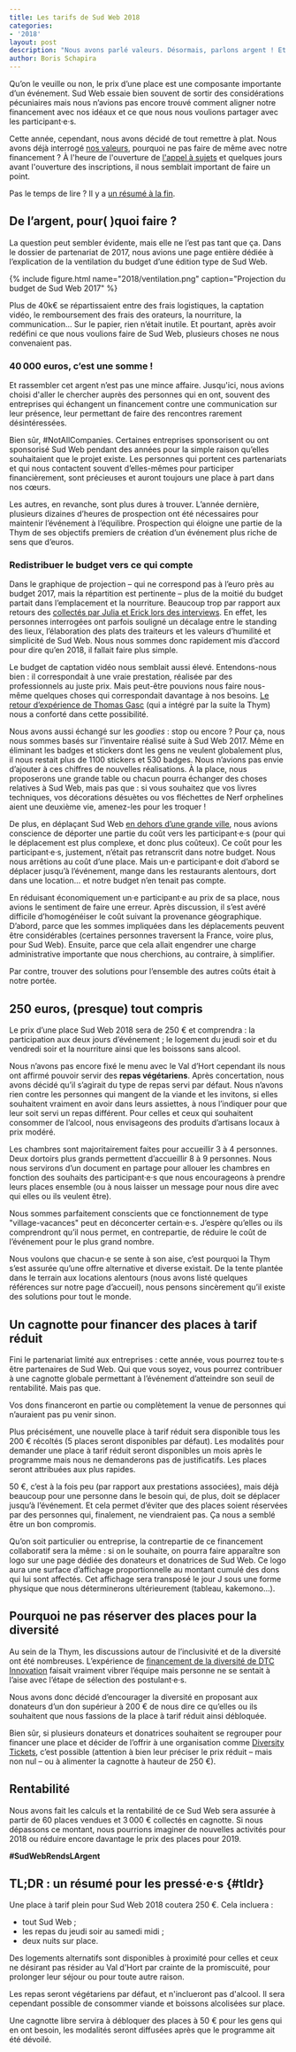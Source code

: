 ```yaml
---
title: Les tarifs de Sud Web 2018
categories:
- '2018'
layout: post
description: "Nous avons parlé valeurs. Désormais, parlons argent ! Et si nous alignions notre financement avec nos objectifs ?"
author: Boris Schapira
---
```


Qu’on le veuille ou non, le prix d’une place est une composante importante d’un événement. Sud Web essaie bien souvent de sortir des considérations pécuniaires mais nous n’avions pas encore trouvé comment aligner notre financement avec nos idéaux et ce que nous nous voulions partager avec les participant·e·s.

Cette année, cependant, nous avons décidé de tout remettre à plat. Nous avons déjà interrogé [nos valeurs](/blog/2018/un-we-pour-mieux-faire-ensemble/), pourquoi ne pas faire de même avec notre financement ? À l'heure de l'ouverture de [l'appel à sujets](https://sudweb.fr/2018/appel-a-sujets/) et quelques jours avant l'ouverture des inscriptions, il nous semblait important de faire un point.

Pas le temps de lire ? Il y a [un résumé à la fin](#tldr).

## De l’argent, pour( )quoi faire ?

La question peut sembler évidente, mais elle ne l’est pas tant que ça. Dans le dossier de partenariat de 2017, nous avions une page entière dédiée à l’explication de la ventilation du budget d’une édition type de Sud Web.

{% include figure.html name="2018/ventilation.png" caption="Projection du budget de Sud Web 2017" %}

Plus de 40k€ se répartissaient entre des frais logistiques, la captation vidéo, le remboursement des frais des orateurs, la nourriture, la communication… Sur le papier, rien n’était inutile. Et pourtant, après avoir redéfini ce que nous voulions faire de Sud Web, plusieurs choses ne nous convenaient pas.

### 40&#8239;000 euros, c’est une somme ! 

Et rassembler cet argent n’est pas une mince affaire. Jusqu'ici, nous avions choisi d'aller le chercher auprès des personnes qui en ont, souvent des entreprises qui échangent un financement contre une communication sur leur présence, leur permettant de faire des rencontres rarement désintéressées.

Bien sûr, #NotAllCompanies. Certaines entreprises sponsorisent ou ont sponsorisé Sud  Web pendant des années pour la simple raison qu’elles souhaitaient que le projet existe. Les personnes qui portent ces partenariats et qui nous contactent souvent d’elles-mêmes pour participer financièrement, sont précieuses et auront toujours une place à part dans nos cœurs.

Les autres, en revanche, sont plus dures à trouver. L’année dernière, plusieurs dizaines d’heures de prospection ont été nécessaires pour maintenir l’événement à l’équilibre. Prospection qui éloigne une partie de la Thym de ses objectifs premiers de création d’un événement plus riche de sens que d’euros.

### Redistribuer le budget vers ce qui compte

Dans le graphique de projection – qui ne correspond pas à l’euro près au budget 2017, mais la répartition est pertinente – plus de la moitié du budget partait dans l’emplacement et la nourriture. Beaucoup trop par rapport aux retours des [collectés par Julia et Erick lors des interviews](https://sudweb.fr/blog/2018/ratatiner-les-croyances-pour-sublimer-les-valeurs/). En effet, les personnes interrogées ont parfois souligné un décalage entre le standing des lieux, l’élaboration des plats des traiteurs et les valeurs d’humilité et simplicité de Sud Web. Nous nous sommes donc rapidement mis d’accord pour dire qu’en 2018, il fallait faire plus simple.

Le budget de captation vidéo nous semblait aussi élevé. Entendons-nous bien : il correspondait à une vraie prestation, réalisée par des professionnels au juste prix. Mais peut-être pouvions nous faire nous-même quelques choses qui correspondait davantage à nos besoins. [Le retour d’expérience de Thomas Gasc](https://methylbro.fr/aventure/filmer-un-meetup-avec-des-smartphones/) (qui a intégré par la suite la Thym) nous a conforté dans cette possibilité.

Nous avons aussi échangé sur les *goodies* : stop ou encore ? Pour ça, nous nous sommes basés sur l’inventaire réalisé suite à Sud Web 2017. Même en éliminant les badges et stickers dont les gens ne veulent globalement plus, il nous restait plus de 1100 stickers et 530 badges. Nous n’avions pas envie d’ajouter à ces chiffres de nouvelles réalisations. À la place, nous proposerons une grande table ou chacun pourra échanger des choses relatives à Sud Web, mais pas que : si vous souhaitez que vos livres techniques, vos décorations désuètes ou vos fléchettes de Nerf orphelines aient une deuxième vie, amenez-les pour les troquer !

De plus, en déplaçant Sud Web [en dehors d’une grande ville](https://sudweb.fr/blog/2018/un-lieu-plutot-qu-une-ville/), nous avions conscience de déporter une partie du coût vers les participant·e·s (pour qui le déplacement est plus complexe, et donc plus coûteux). Ce coût pour les participant·e·s, justement, n’était pas retranscrit dans notre budget. Nous nous arrêtions au coût d’une place. Mais un·e participant·e doit d’abord se déplacer jusqu’à l’événement, mange dans les restaurants alentours, dort dans une location… et notre budget n’en tenait pas compte.

En réduisant économiquement un·e participant·e au prix de sa place, nous avions le sentiment de faire une erreur. Après discussion, il s’est avéré difficile d’homogénéiser le coût suivant la provenance géographique. D’abord, parce que les sommes impliquées dans les déplacements peuvent être considérables (certaines personnes traversent la France, voire plus, pour Sud Web). Ensuite, parce que cela allait engendrer une charge administrative importante que nous cherchions, au contraire, à simplifier.

Par contre, trouver des solutions pour l’ensemble des autres coûts était à notre portée.

## 250 euros, (presque) tout compris

Le prix d’une place Sud Web 2018 sera de 250 € et comprendra : la participation aux deux jours d’événement ; le logement du jeudi soir et du vendredi soir et la nourriture ainsi que les boissons sans alcool.

Nous n’avons pas encore fixé le menu avec le Val d’Hort cependant ils nous ont affirmé pouvoir servir des **repas végétariens**. Après concertation, nous avons décidé qu’il s’agirait du type de repas servi par défaut. Nous n’avons rien contre les personnes qui mangent de la viande et les invitons, si elles souhaitent vraiment en avoir dans leurs assiettes, à nous l’indiquer pour que leur soit servi un repas différent. Pour celles et ceux qui souhaitent consommer de l’alcool, nous envisageons des produits d’artisans locaux à prix modéré.

Les chambres sont majoritairement faites pour accueillir 3 à 4 personnes. Deux dortoirs plus grands permettent d’accueillir 8 à 9 personnes. Nous nous servirons d’un document en partage pour allouer les chambres en fonction des souhaits des participant·e·s que nous encourageons à prendre leurs places ensemble (ou à nous laisser un message pour nous dire avec qui elles ou ils veulent être).

Nous sommes parfaitement conscients que ce fonctionnement de type "village-vacances" peut en déconcerter certain·e·s. J’espère qu’elles ou ils comprendront qu’il nous permet, en contrepartie, de réduire le coût de l’événement pour le plus grand nombre. 

Nous voulons que chacun·e se sente à son aise, c’est pourquoi la Thym s’est assurée qu’une offre alternative et diverse existait. De la tente plantée dans le terrain aux locations alentours (nous avons listé quelques références sur notre page d’accueil), nous pensons sincèrement qu’il existe des solutions pour tout le monde.

## Un cagnotte pour financer des places à tarif réduit

Fini le partenariat limité aux entreprises : cette année, vous pourrez tou·te·s être partenaires de Sud Web. Qui que vous soyez, vous pourrez contribuer à une cagnotte globale permettant à l’événement d’atteindre son seuil de rentabilité. Mais pas que.

Vos dons financeront en partie ou complètement la venue de personnes qui n’auraient pas pu venir sinon.

Plus précisément, une nouvelle place à tarif réduit sera disponible tous les 200 € récoltés (5 places seront disponibles par défaut). Les modalités pour demander une place à tarif réduit seront disponibles un mois après le programme mais nous ne demanderons pas de justificatifs. Les places seront attribuées aux plus rapides.

50 €, c’est à la fois peu (par rapport aux prestations associées), mais déjà beaucoup pour une personne dans le besoin qui, de plus, doit se déplacer jusqu’à l’événement. Et cela permet d’éviter que des places soient réservées par des personnes qui, finalement, ne viendraient pas. Ça nous a semblé être un bon compromis.

Qu’on soit particulier ou entreprise, la contrepartie de ce financement collaboratif sera la même : si on le souhaite, on pourra faire apparaître son logo sur une page dédiée des donateurs et donatrices de Sud Web. Ce logo aura une surface d’affichage proportionnelle au montant cumulé des dons qui lui sont affectés. Cet affichage sera transposé le jour J sous une forme physique que nous déterminerons ultérieurement (tableau, kakemono…).

## Pourquoi ne pas réserver des places pour la diversité

Au sein de la Thym, les discussions autour de l’inclusivité et de la diversité ont été nombreuses. L’expérience de [financement de la diversité de DTC Innovation](https://dtc-innovation.org/writings/2017/sponsoring-diversite) faisait vraiment vibrer l’équipe mais personne ne se sentait à l’aise avec l’étape de sélection des postulant·e·s.

Nous avons donc décidé d’encourager la diversité en proposant aux donateurs d’un don supérieur à 200 € de nous dire ce qu’elles ou ils souhaitent que nous fassions de la place à tarif réduit ainsi débloquée.

Bien sûr, si plusieurs donateurs et donatrices souhaitent se regrouper pour financer une place et décider de l’offrir à une organisation comme [Diversity Tickets](https://diversitytickets.org/), c’est possible (attention à bien leur préciser le prix réduit – mais non nul – ou à alimenter la cagnotte à hauteur de 250 €).

## Rentabilité

Nous avons fait les calculs et la rentabilité de ce Sud Web sera assurée à partir de 60 places vendues et 3&#8239;000 € collectés en cagnotte. Si nous dépassons ce montant, nous pourrions imaginer de nouvelles activités pour 2018 ou réduire encore davantage le prix des places pour 2019. 

**#SudWebRendsLArgent**

## TL;DR : un résumé pour les pressé·e·s {#tldr}

Une place à tarif plein pour Sud Web 2018 coutera 250 €. Cela incluera :

* tout Sud Web ;
* les repas du jeudi soir au samedi midi ;
* deux nuits sur place.

Des logements alternatifs sont disponibles à proximité pour celles et ceux ne désirant pas résider au Val d'Hort par crainte de la promiscuité, pour prolonger leur séjour ou pour toute autre raison.

Les repas seront végétariens par défaut, et n'inclueront pas d'alcool. Il sera cependant possible de consommer viande et boissons alcolisées sur place.

Une cagnotte libre servira à débloquer des places à 50 € pour les gens qui en ont besoin, les modalités seront diffusées après que le programme ait été dévoilé.

